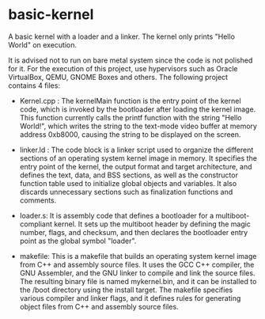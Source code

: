 # basic-kernel
A basic kernel with a loader and a linker. The kernel only prints "Hello World" on execution.

It is advised not to run on bare metal system since the code is not polished for it. For the execution of this project, use hypervisors such as Oracle VirtualBox, QEMU, GNOME Boxes and others. The following project contains 4 files:
- Kernel.cpp : The kernelMain function is the entry point of the kernel code, which is invoked by the bootloader after loading the kernel image. This function currently calls the printf function with the string "Hello World!", which writes the string to the text-mode video buffer at memory address 0xb8000, causing the string to be displayed on the screen.

- linker.ld : The code block is a linker script used to organize the different sections of an operating system kernel image in memory. It specifies the entry point of the kernel, the output format and target architecture, and defines the text, data, and BSS sections, as well as the constructor function table used to initialize global objects and variables. It also discards unnecessary sections such as finalization functions and comments.

- loader.s: It is assembly code that defines a bootloader for a multiboot-compliant kernel. It sets up the multiboot header by defining the magic number, flags, and checksum, and then declares the bootloader entry point as the global symbol "loader".

- makefile: This is a makefile that builds an operating system kernel image from C++ and assembly source files. It uses the GCC C++ compiler, the GNU Assembler, and the GNU linker to compile and link the source files. The resulting binary file is named mykernel.bin, and it can be installed to the /boot directory using the install target. The makefile specifies various compiler and linker flags, and it defines rules for generating object files from C++ and assembly source files.
